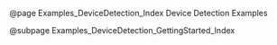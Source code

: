 @page Examples_DeviceDetection_Index Device Detection Examples

@subpage Examples_DeviceDetection_GettingStarted_Index

